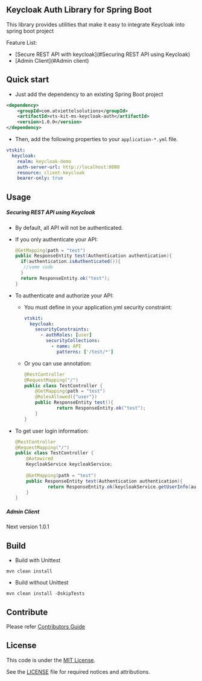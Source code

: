 Keycloak Auth Library for Spring Boot
-------
This library provides utilities that make it easy to integrate Keycloak into spring boot project

Feature List:
* [Secure REST API with keycloak](#Securing REST API using Keycloak)
* [Admin Client](#Admin client)

Quick start
-------
* Just add the dependency to an existing Spring Boot project
```xml
<dependency>
    <groupId>com.atviettelsolutions</groupId>
    <artifactId>vts-kit-ms-keycloak-auth</artifactId>
    <version>1.0.0</version>
</dependency>
```

* Then, add the following properties to your `application-*.yml` file.
```yaml
vtskit:
  keycloak:
    realm: keycloak-demo
    auth-server-url: http://localhost:8080 
    resource: client-keycloak 
    bearer-only: true
```

Usage
-------
##### Securing REST API using Keycloak

  * By default, all API will not be authenticated. 
  * If you only authenticate your API:
      ```java
      @GetMapping(path = "test")
      public ResponseEntity test(Authentication authentication){
        if(authentication.isAuthenticated()){
         //some code
        }
        return ResponseEntity.ok("test");
      }
      ```
  * To authenticate and authorize your API: 
    * You must define in your application.yml security constraint:
      ```yaml
      vtskit:
        keycloak:
          securityConstraints:
            - authRoles: [user]
              securityCollections:
                - name: API
                  patterns: ['/test/*']
      ```
    * Or you can use annotation: 
      ```java
      @RestController
      @RequestMapping("/")
      public class TestController {
          @GetMapping(path = "test")
          @RolesAllowed({"user"})
          public ResponseEntity test(){
                  return ResponseEntity.ok("test");
          }
      }
      ```
    
  * To get user login information:
    ```java
    @RestController
    @RequestMapping("/")
    public class TestController {
        @Autowired
        KeycloakService keycloakService;
      
        @GetMapping(path = "test")
        public ResponseEntity test(Authentication authentication){
                return ResponseEntity.ok(keycloakService.getUserInfo(authentication).getDetails());
        }
    }
    ```
##### Admin Client 
Next version 1.0.1

Build
-------
* Build with Unittest
```shell script
mvn clean install
```

* Build without Unittest
```shell script
mvn clean install -DskipTests
```

Contribute
-------
Please refer [Contributors Guide](CONTRIBUTING.md)

License
-------
This code is under the [MIT License](https://opensource.org/licenses/MIT).

See the [LICENSE](LICENSE) file for required notices and attributions.
